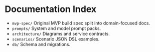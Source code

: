 # Documentation Index

- `mvp-spec/` Original MVP build spec split into domain-focused docs.
- `prompts/` System and model prompt packs.
- `architecture/` Diagrams and service contracts.
- `scenarios/` Scenario JSON DSL examples.
- `db/` Schema and migrations.
